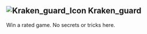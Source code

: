 ## ![Kraken_guard_Icon](https://raw.githubusercontent.com/1IlIl/wikidata/main/achievement_icons/Kraken_guard.png) Kraken_guard





Win a rated game. No secrets or tricks here.

